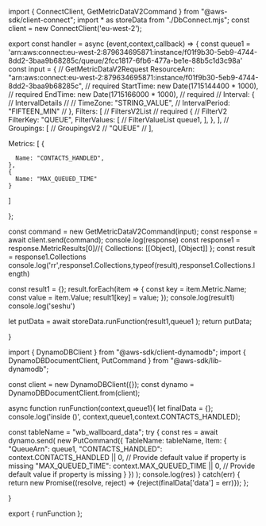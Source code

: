 
import { ConnectClient, GetMetricDataV2Command } from "@aws-sdk/client-connect";
import * as storeData  from "./DbConnect.mjs";
const client = new ConnectClient('eu-west-2');

export const handler = async (event,context,callback) => {
  const queue1 = 'arn:aws:connect:eu-west-2:879634695871:instance/f01f9b30-5eb9-4744-8dd2-3baa9b68285c/queue/2fcc1817-6fb6-477a-be1e-88b5c1d3c98a'
const input = { // GetMetricDataV2Request
  ResourceArn: "arn:aws:connect:eu-west-2:879634695871:instance/f01f9b30-5eb9-4744-8dd2-3baa9b68285c", // required
  StartTime: new Date(1715144400 * 1000), // required
  EndTime: new Date(1715166000 * 1000), // required
  // Interval: { // IntervalDetails
  //   // TimeZone: "STRING_VALUE",
  //   IntervalPeriod: "FIFTEEN_MIN" 
  // },
  Filters: [ // FiltersV2List // required
    { // FilterV2
      FilterKey: "QUEUE",
      FilterValues: [ // FilterValueList
        queue1,
      ],
    },
  ],
  // Groupings: [ // GroupingsV2
  //   "QUEUE"
  // ],
 
  Metrics: [
    {
      
      Name: "CONTACTS_HANDLED",
    },
    {
      Name: "MAX_QUEUED_TIME"
    }
  ]
    

 
};

const command = new GetMetricDataV2Command(input);
const response = await client.send(command);
console.log(response)
const response1 = response.MetricResults[0]//{ Collections: [[Object], [Object]] };
const result = response1.Collections
console.log('rr',response1.Collections,typeof(result),response1.Collections.length)

const result1 = {};
result.forEach(item => {
const key = item.Metric.Name;
const value = item.Value;
result1[key] = value;
});
console.log(result1)
console.log('seshu')


let putData = await storeData.runFunction(result1,queue1 );
return putData;


}




import { DynamoDBClient } from "@aws-sdk/client-dynamodb";
import {
  DynamoDBDocumentClient,
  PutCommand
} from "@aws-sdk/lib-dynamodb";

const client = new DynamoDBClient({});
const dynamo = DynamoDBDocumentClient.from(client);

async function runFunction(context,queue1){
    let finalData = {};
      console.log('inside ()', context,queue1,context.CONTACTS_HANDLED);

 const tableName = "wb_wallboard_data";
 try {
                     const res =  await dynamo.send(
                      new PutCommand({
                        TableName: tableName,
                         Item: {
         "QueueArn": queue1,
         "CONTACTS_HANDLED": context.CONTACTS_HANDLED || 0, // Provide default value if property is missing
         "MAX_QUEUED_TIME": context.MAX_QUEUED_TIME || 0, // Provide default value if property is missing
       }
                        })
                      );
                      console.log(res)
                    }
                    catch(err) {
                      return new Promise((resolve, reject) => {reject(finalData['data'] = err)});
                    };

}
  


export {
  runFunction
};

